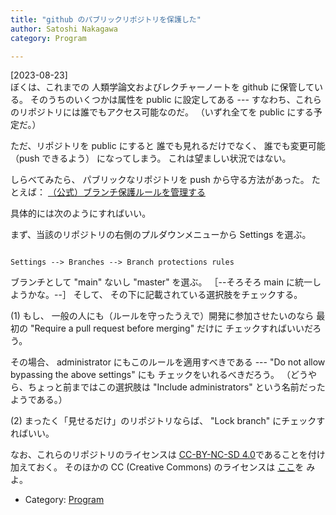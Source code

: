 ```yaml
---
title: "github のパブリックリポジトリを保護した"
author: Satoshi Nakagawa
category: Program

---
```


[2023-08-23]  
 ぼくは、これまでの
人類学論文およびレクチャーノートを
github に保管している。
そのうちのいくつかは属性を public に設定してある ---
すなわち、これらのリポジトリには誰でもアクセス可能なのだ。
（いずれ全てを public にする予定だ。）

 ただ、リポジトリを public にすると
誰でも見れるだけでなく、
誰でも変更可能 （push できるよう） になってしまう。
これは望ましい状況ではない。

 しらべてみたら、
パブリックなリポジトリを push から守る方法があった。
たとえば：
[（公式）ブランチ保護ルールを管理する](https://docs.github.com/ja/repositories/configuring-branches-and-merges-in-your-repository/managing-protected-branches/managing-a-branch-protection-rule)

 具体的には次のようにすればいい。

 まず、当該のリポジトリの右側のプルダウンメニューから
Settings を選ぶ。

```

Settings --> Branches --> Branch protections rules

```

 ブランチとして "main" ないし "master" を選ぶ。
［--そろそろ main に統一しようかな。--］
そして、
その下に記載されている選択肢をチェックする。

 (1) もし、
一般の人にも（ルールを守ったうえで）開発に参加させたいのなら
最初の "Require a pull request before merging"  だけに
チェックすればいいだろう。

 その場合、
administrator にもこのルールを適用すべきである ---
"Do not allow bypassing the above settings" にも
チェックをいれるべきだろう。
（どうやら、ちょっと前まではこの選択肢は "Include administrators"
という名前だったようである。）

 (2) まったく「見せるだけ」のリポジトリならば、
"Lock branch" にチェックすればいい。

 なお、これらのリポジトリのライセンスは
[CC-BY-NC-SD 4.0](https://creativecommons.org/licenses/by-nc-nd/4.0/legalcode.txt)であることを付け加えておく。
そのほかの CC (Creative Commons) のライセンスは
[ここ](https://creativecommons.org/licenses/)を
みよ。

- Category: [Program](categories.html#Program)

